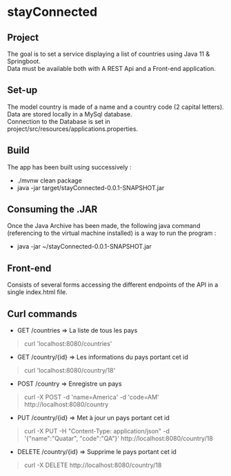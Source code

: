 # stayConnected

## Project 
The goal is to set a service displaying a list of countries using Java 11 & Springboot.  
Data must be available both with A REST Api and a Front-end application.

## Set-up
The model country is made of a name and a country code (2 capital letters).  
Data are stored locally in a MySql database.  
Connection to the Database is set in project/src/resources/applications.properties.

## Build
The app has been built using successively :  
- ./mvnw clean package  
- java -jar target/stayConnected-0.0.1-SNAPSHOT.jar

## Consuming the .JAR
Once the Java Archive has been made, the following java command (referencing to the virtual machine installed) is a way to run the program :  
- java -jar ~/stayConnected-0.0.1-SNAPSHOT.jar

## Front-end
Consists of several forms accessing the different endpoints of the API in a single index.html file.

## Curl commands
- GET /countries => La liste de tous les pays  
> curl 'localhost:8080/countries'  
- GET /country/{id} => Les informations du pays portant cet id  
> curl 'localhost:8080/country/18'  
- POST /country => Enregistre un pays  
> curl -X POST -d 'name=America' -d 'code=AM' http://localhost:8080/country  
- PUT /country/{id} => Met à jour un pays portant cet id  
> curl -X PUT -H "Content-Type: application/json" -d '{"name":"Quatar", "code":"QA"}' http://localhost:8080/country/18  
- DELETE /country/{id} => Supprime le pays portant cet id  
> curl -X DELETE http://localhost:8080/country/18  
